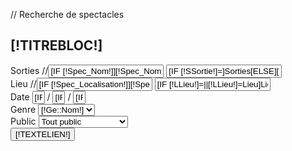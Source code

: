 // Recherche de spectacles
<div class="[!NOMDIV!]">
	<div class="TitreDiv"><h2>[!TITREBLOC!]</h2></div>
	<div class="ContenuColonne">
		<form class="RechercheSpectacle" method="post" action="/[!Systeme::getMenu(Reservation/Spectacle)!]" >
			<div class="LigneForm">
				<label>Sorties</label>
				//<input type="text" name="Spec_Nom" value="[IF [!Spec_Nom!]][!Spec_Nom!][ELSE]Tapez le nom du spectacle...[/IF]" onclick="this.value='';" />
				<input name="SSortie" value="[IF [!SSortie!]=]Sorties[ELSE][!SSortie!][/IF]" onclick="this.value=''">
			</div>
			<div class="LigneForm Pair">
				<label>Lieu</label>
				//<input type="text" name="Spec_Localisation" value="[IF [!Spec_Localisation!]][!Spec_Localisation!][ELSE]Tapez le nom de votre ville...[/IF]" onclick="this.value='';" />
				<input name="LLieu" value="[IF [!LLieu!]=||[!LLieu!]=Lieu]Lieu[ELSE][!LLieu!][/IF]" onclick="this.value=''" >
			</div>
			<div class="LigneForm">
				<label>Date</label>
				<input name="JJour" value="[IF [!JJour!]=]__[ELSE][!JJour!][/IF]" size="2" onclick="this.value=''" style="width:20px;" > / <input name="MMois" value="[IF [!MMois!]=]__[ELSE][!MMois!][/IF]" size="2" onclick="this.value=''" style="width:20px;" > / <input name="AAn" value="[IF [!AAn!]=]__[ELSE][!AAn!][/IF]" size="4" onclick="this.value=''" style="width:20px;" >
			</div>
			<div class="LigneForm Pair" >
				<div class="col1">
					<label style="padding-top:3px;">Genre</label>
					<select name="GGenre">
						<option value="" [IF [!GGenre!]=] selected="selected"[/IF]></option>
						[STORPROC Reservation/Genre|Ge]
							<option value="[!Ge::Nom!]" [IF [!GGenre!]=[!Ge::Nom!]] selected="selected" [/IF]>[!Ge::Nom!]</option>
						[/STORPROC]			
					</select>
				</div>
				<div class="col2">
					<label style="padding-top:3px;">Public</label>
					<select name="PPublic">
						<option value="" [IF [!PPublic!]=] selected="selected"[/IF]></option>
						<option value="Adulte" [IF [!PPublic!]=Adulte] selected="selected" [/IF]>Adulte</option>
						<option value="Adulte et adolescent" [IF [!PPublic!]=Adulte et adolescent] selected="selected" [/IF]>Adulte et adolescent</option>
						<option value="Enfant" [IF [!PPublic!]=Enfant] selected="selected" [/IF]>Enfant</option>
						<option value="Tout public" [IF [!PPublic!]=Tout public] selected="selected" [/IF]>Tout public</option>
					</select>
				</div>
			</div>
			<input type="submit" name="[!TEXTELIEN!]" class="Rechercher" value="[!TEXTELIEN!]">
			<input type="hidden" name="RechercheOk" value="RecOk">
		</form>
	</div>
</div>